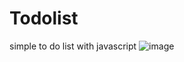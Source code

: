 # Todolist
simple to do list with javascript
![image](https://github.com/user-attachments/assets/d7ab2387-8efd-4170-8ae0-ec9e168cded2)


